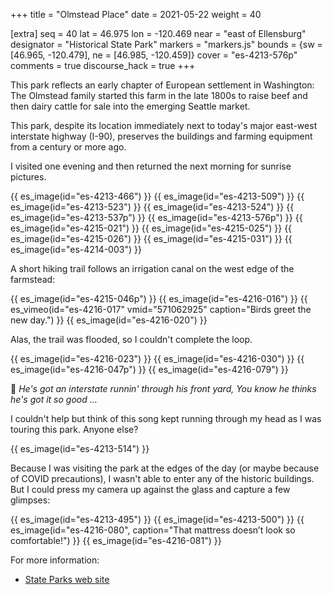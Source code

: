 +++
title = "Olmstead Place"
date = 2021-05-22
weight = 40

[extra]
seq = 40
lat = 46.975
lon = -120.469
near = "east of Ellensburg"
designator = "Historical State Park"
markers = "markers.js"
bounds = {sw = [46.965, -120.479], ne = [46.985, -120.459]}
cover = "es-4213-576p"
comments = true
discourse_hack = true
+++

This park reflects an early chapter of European settlement in Washington: The Olmstead family started this farm in the late 1800s to raise beef and then dairy cattle for sale into the emerging Seattle market.

<!-- more -->

This park, despite its location immediately next to today's major east-west interstate highway (I-90), preserves the buildings and farming equipment from a century or more ago.

I visited one evening and then returned the next morning for sunrise pictures.

{{ es_image(id="es-4213-466") }}
{{ es_image(id="es-4213-509") }}
{{ es_image(id="es-4213-523") }}
{{ es_image(id="es-4213-524") }}
{{ es_image(id="es-4213-537p") }}
{{ es_image(id="es-4213-576p") }}
{{ es_image(id="es-4215-021") }}
{{ es_image(id="es-4215-025") }}
{{ es_image(id="es-4215-026") }}
{{ es_image(id="es-4215-031") }}
{{ es_image(id="es-4214-003") }}

A short hiking trail follows an irrigation canal on the west edge of the farmstead:

{{ es_image(id="es-4215-046p") }}
{{ es_image(id="es-4216-016") }}
{{ es_vimeo(id="es-4216-017" vmid="571062925" caption="Birds greet the new day.") }}
{{ es_image(id="es-4216-020") }}

Alas, the trail was flooded, so I couldn't complete the loop.

{{ es_image(id="es-4216-023") }}
{{ es_image(id="es-4216-030") }}
{{ es_image(id="es-4216-047p") }}
{{ es_image(id="es-4216-079") }}

🎵 _He's got an interstate runnin' through his front yard, You know he thinks he's got it so good …_

I couldn't help but think of this song kept running through my head as I was touring this park. Anyone else?

{{ es_image(id="es-4213-514") }}

Because I was visiting the park at the edges of the day (or maybe because of COVID precautions), I wasn't able to enter any of the historic buildings. But I could press my camera up against the glass and capture a few glimpses:

{{ es_image(id="es-4213-495") }}
{{ es_image(id="es-4213-500") }}
{{ es_image(id="es-4216-080", caption="That mattress doesn’t look so comfortable!") }}
{{ es_image(id="es-4216-081") }}

For more information:

* [State Parks web site](https://www.parks.state.wa.us/556/Olmstead-Place)
